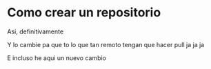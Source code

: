 # Como crear un repositorio
Asi, definitivamente

Y lo cambie pa que to lo que tan remoto tengan que hacer pull ja ja ja

E incluso he aqui un nuevo cambio
